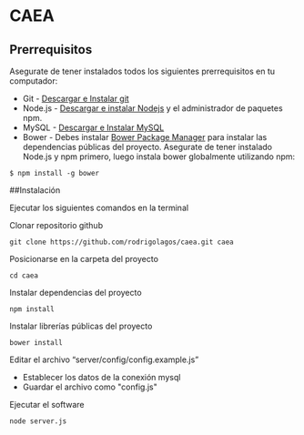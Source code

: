 CAEA
=============

## Prerrequisitos
Asegurate de tener instalados todos los siguientes prerrequisitos en tu computador:
* Git - [Descargar e Instalar git](https://git-scm.com/downloads)
* Node.js - [Descargar e instalar Nodejs](https://nodejs.org/en/download/) y el administrador de paquetes npm.
* MySQL - [Descargar e Instalar MySQL](https://www.mysql.com/downloads/)
* Bower - Debes instalar [Bower Package Manager](http://bower.io/) para instalar las dependencias públicas del proyecto. Asegurate de tener instalado Node.js y npm primero, luego instala bower globalmente utilizando npm:

```
$ npm install -g bower
```

##Instalación

Ejecutar los siguientes comandos en la terminal

Clonar repositorio github
```
git clone https://github.com/rodrigolagos/caea.git caea
```

Posicionarse en la carpeta del proyecto
```
cd caea
```

Instalar dependencias del proyecto
```
npm install
```

Instalar librerías públicas del proyecto
```
bower install
```

Editar el archivo “server/config/config.example.js”

+ Establecer los datos de la conexión mysql
+ Guardar el archivo como "config.js"

Ejecutar el software
```
node server.js
```
